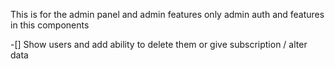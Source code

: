 This is for the admin panel and admin features
only admin auth and features in this components 

-[] Show users and add ability to delete them or give subscription / alter data
